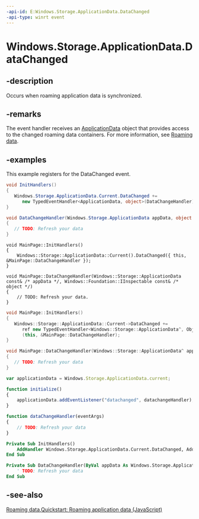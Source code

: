 ```yaml
---
-api-id: E:Windows.Storage.ApplicationData.DataChanged
-api-type: winrt event
---
```


<!-- Event syntax
public event Windows.Foundation.TypedEventHandler DataChanged<Windows.Storage.ApplicationData,  object>
-->

# Windows.Storage.ApplicationData.DataChanged

## -description

Occurs when roaming application data is synchronized.

## -remarks

The event handler receives an [ApplicationData](applicationdata.md) object that provides access to the changed roaming data containers. For more information, see [Roaming data](https://docs.microsoft.com/windows/uwp/design/app-settings/store-and-retrieve-app-data#roaming-data).

## -examples

This example registers for the DataChanged event.

```csharp
void InitHandlers()
{
   Windows.Storage.ApplicationData.Current.DataChanged += 
      new TypedEventHandler<ApplicationData, object>(DataChangeHandler);
}

void DataChangeHandler(Windows.Storage.ApplicationData appData, object o)
{
   // TODO: Refresh your data
}
```

```cppwinrt
void MainPage::InitHandlers()
{
    Windows::Storage::ApplicationData::Current().DataChanged({ this, &MainPage::DataChangeHandler });
}

void MainPage::DataChangeHandler(Windows::Storage::ApplicationData const& /* appData */, Windows::Foundation::IInspectable const& /* object */)
{
    // TODO: Refresh your data.
}
```

```cpp
void MainPage::InitHandlers()
{
   Windows::Storage::ApplicationData::Current->DataChanged += 
      ref new TypedEventHandler<Windows::Storage::ApplicationData^, Object^>
      (this, &MainPage::DataChangeHandler);
}

void MainPage::DataChangeHandler(Windows::Storage::ApplicationData^ appData, Object^)
{
   // TODO: Refresh your data
}
```

```javascript
var applicationData = Windows.Storage.ApplicationData.current;

function initialize() 
{
    applicationData.addEventListener("datachanged", datachangeHandler);
}

function dataChangeHandler(eventArgs)
{
    // TODO: Refresh your data
}
```

```vb
Private Sub InitHandlers()
    AddHandler Windows.Storage.ApplicationData.Current.DataChanged, AddressOf DataChangeHandler
End Sub

Private Sub DataChangeHandler(ByVal appData As Windows.Storage.ApplicationData, ByVal o As Object)
    ' TODO: Refresh your data
End Sub
```

## -see-also
[Roaming data](https://docs.microsoft.com/windows/uwp/design/app-settings/store-and-retrieve-app-data#roaming-data),[Quickstart: Roaming application data (JavaScript)](https://msdn.microsoft.com/library/60f40214-c201-4afe-a2f5-0ef3a7de0076)
